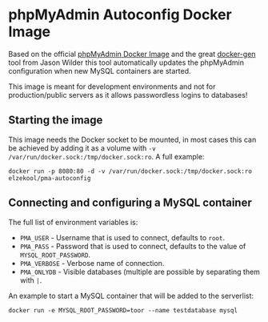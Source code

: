 # phpMyAdmin Autoconfig Docker Image
Based on the official [phpMyAdmin Docker Image](https://hub.docker.com/r/phpmyadmin/phpmyadmin/) and the great [docker-gen](https://github.com/jwilder/docker-gen) tool from Jason Wilder this tool automatically updates the phpMyAdmin configuration when new MySQL containers are started.

This image is meant for development environments and not for production/public servers as it allows passwordless logins to databases!

## Starting the image
This image needs the Docker socket to be mounted, in most cases this can be achieved by adding it as a volume with `-v /var/run/docker.sock:/tmp/docker.sock:ro`. A full example:

```
docker run -p 8080:80 -d -v /var/run/docker.sock:/tmp/docker.sock:ro elzekool/pma-autoconfig
```

## Connecting and configuring a MySQL container
The full list of environment variables is:

* ``PMA_USER`` - Username that is used to connect, defaults to `root`.
* ``PMA_PASS`` - Password that is used to connect, defaults to the value of `MYSQL_ROOT_PASSWORD`.
* ``PMA_VERBOSE`` - Verbose name of connection.
* ``PMA_ONLYDB`` - Visible databases (multiple are possible by separating them with `|`.

An example to start a MySQL container that will be added to the serverlist:

```
docker run -e MYSQL_ROOT_PASSWORD=toor --name testdatabase mysql
```

